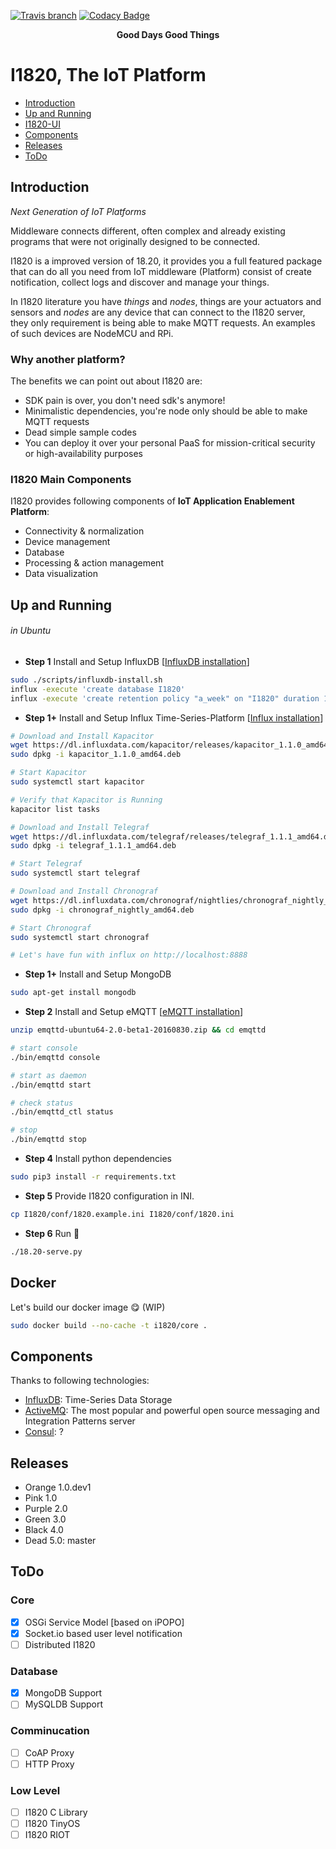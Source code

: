 [![Travis branch](https://img.shields.io/travis/com/I1820/Core/master.svg?style=flat-square)](https://travis-ci.com/I1820/Core)
[![Codacy Badge](https://api.codacy.com/project/badge/Grade/554074dbb573493bbb235d08122e1206)](https://www.codacy.com/app/i1820/Core?utm_source=github.com&amp;utm_medium=referral&amp;utm_content=I1820/Core&amp;utm_campaign=Badge_Grade)

<p align="center"><strong>Good Days Good Things</strong></p>

# I1820, The IoT Platform
- [Introduction](#introduction)
- [Up and Running]('#up-and-running')
- [I1820-UI](https://github.com/AoLab/I1820/blob/master/I1820-UI/README.md)
- [Components](#components)
- [Releases](#releases)
- [ToDo](#todo)


## Introduction
*Next Generation of IoT Platforms*

Middleware connects different, often complex and already existing
programs that were not originally designed to be connected.

I1820 is a improved version of 18.20, it provides you a full featured package
that can do all you need from IoT middleware (Platform) consist of create notification,
collect logs and discover and manage your things.

In I1820 literature you have *things* and *nodes*, things are your actuators and
sensors and *nodes* are any device that can connect to the I1820 server,
they only requirement is being able to make MQTT requests. An examples of such
devices are NodeMCU and RPi.

### Why another platform?

The benefits we can point out about I1820 are:

* SDK pain is over, you don't need sdk's anymore!
* Minimalistic dependencies, you're node only should be able to make MQTT
requests
* Dead simple sample codes
* You can deploy it over your personal PaaS for mission-critical security or high-availability purposes

### I1820 Main Components

I1820 provides following components of **IoT Application Enablement Platform**:

* Connectivity & normalization
* Device management
* Database
* Processing & action management
* Data visualization

## Up and Running
###### in Ubuntu

- **Step 1** Install and Setup InfluxDB \[[InfluxDB installation](https://docs.influxdata.com/influxdb/v1.0/introduction/installation)]

```sh
sudo ./scripts/influxdb-install.sh
influx -execute 'create database I1820'
influx -execute 'create retention policy "a_week" on "I1820" duration 1w replication 1'
```

- **Step 1+** Install and Setup Influx Time-Series-Platform \[[Influx installation](https://github.com/influxdata/chronograf/blob/master/docs/INSTALLATION.md)]

```sh
# Download and Install Kapacitor
wget https://dl.influxdata.com/kapacitor/releases/kapacitor_1.1.0_amd64.deb
sudo dpkg -i kapacitor_1.1.0_amd64.deb

# Start Kapacitor
sudo systemctl start kapacitor

# Verify that Kapacitor is Running
kapacitor list tasks

# Download and Install Telegraf
wget https://dl.influxdata.com/telegraf/releases/telegraf_1.1.1_amd64.deb
sudo dpkg -i telegraf_1.1.1_amd64.deb

# Start Telegraf
sudo systemctl start telegraf

# Download and Install Chronograf
wget https://dl.influxdata.com/chronograf/nightlies/chronograf_nightly_amd64.deb
sudo dpkg -i chronograf_nightly_amd64.deb

# Start Chronograf
sudo systemctl start chronograf

# Let's have fun with influx on http://localhost:8888
```

- **Step 1+** Install and Setup MongoDB

```sh
sudo apt-get install mongodb
```

- **Step 2** Install and Setup eMQTT \[[eMQTT installation](http://emqtt.io/docs/v2/install.html)]

```sh
unzip emqttd-ubuntu64-2.0-beta1-20160830.zip && cd emqttd

# start console
./bin/emqttd console

# start as daemon
./bin/emqttd start

# check status
./bin/emqttd_ctl status

# stop
./bin/emqttd stop
```

- **Step 4** Install python dependencies

```sh
sudo pip3 install -r requirements.txt
```

- **Step 5** Provide I1820 configuration in INI.

```sh
cp I1820/conf/1820.example.ini I1820/conf/1820.ini
```

- **Step 6** Run :rocket:

```sh
./18.20-serve.py
```

## Docker
Let's build our docker image :yum: (WIP)

```sh
sudo docker build --no-cache -t i1820/core .
```

## Components

Thanks to following technologies:

- [InfluxDB](https://www.influxdata.com/time-series-platform/influxdb/): Time-Series Data Storage
- [ActiveMQ](http://activemq.apache.org/): The most popular and powerful open source messaging and Integration Patterns server
- [Consul](): ?

## Releases

* Orange 1.0.dev1
* Pink 1.0
* Purple 2.0
* Green 3.0
* Black 4.0
* Dead 5.0: master

## ToDo
### Core
- [x] OSGi Service Model [based on iPOPO]
- [x] Socket.io based user level notification
- [ ] Distributed I1820

### Database
- [x] MongoDB Support
- [ ] MySQLDB Support

### Comminucation
- [ ] CoAP Proxy
- [ ] HTTP Proxy

### Low Level
- [ ] I1820 C Library
- [ ] I1820 TinyOS
- [ ] I1820 RIOT
